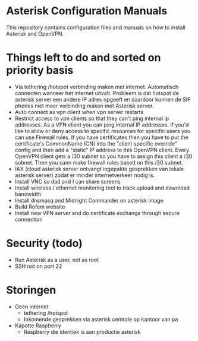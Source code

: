 # Asterisk Configuration Manuals
This repository contains configuration files and manuals on how to install Asterisk and OpenVPN.

# Things left to do and sorted on priority basis
- Via tethering /hotspot verbinding maken met internet. Automatisch connecten wanneer het internet uitvalt. Probleem is dat hotspot de asterisk server een andere IP adres opgeeft en daardoor kunnen de SIP phones niet meer verbinding maken met Asterisk server. 
- Auto connect as vpn client when vpn server restarts
- Restrict access to vpn clients so that they can't ping internal ip addresses. As a VPN client you can ping internal IP addresses.
If you'd like to allow or deny access to specific resources for specific users you can use Firewall rules.
If you have certificates then you have to put the certificate's CommonName (CN) into the "client specific override" config and then add a "static" IP address to this OpenVPN client. Every OpenVPN client gets a /30 subnet so you have to assign this client a /30 subnet. Then you cann make firewall rules based on this /30 subnet.
- IAX (cloud asterisk server ontvangt ingepakte gesprekken van lokale asterisk server) zodat er minder internetverkeer nodig is.
- Install VNC so dad and I can share screens 
- Install wireless / ethernet monitoring tool to track upload and download bandwidth 
- Install dnsmasq and Midnight Commander on asterisk image
- Build Rofem website
- Install new VPN server and do certificate exchange through secure connection

# Security (todo)
- Run Asterisk as a user, not as root
- SSH not on port 22

# Storingen
- Geen internet
  * tethering /hotspot
  * Inkomende gesprekken via asterisk centrale op kantoor van pa
- Kapotte Raspberry
  * Raspberry die identiek is aan productie asterisk
